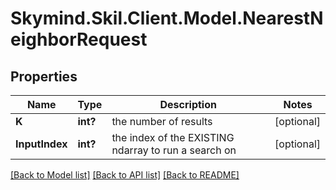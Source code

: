 
# Skymind.Skil.Client.Model.NearestNeighborRequest

## Properties

Name | Type | Description | Notes
------------ | ------------- | ------------- | -------------
**K** | **int?** | the number of results | [optional] 
**InputIndex** | **int?** | the index of the EXISTING ndarray to run a search on | [optional] 

[[Back to Model list]](../README.md#documentation-for-models)
[[Back to API list]](../README.md#documentation-for-api-endpoints)
[[Back to README]](../README.md)

